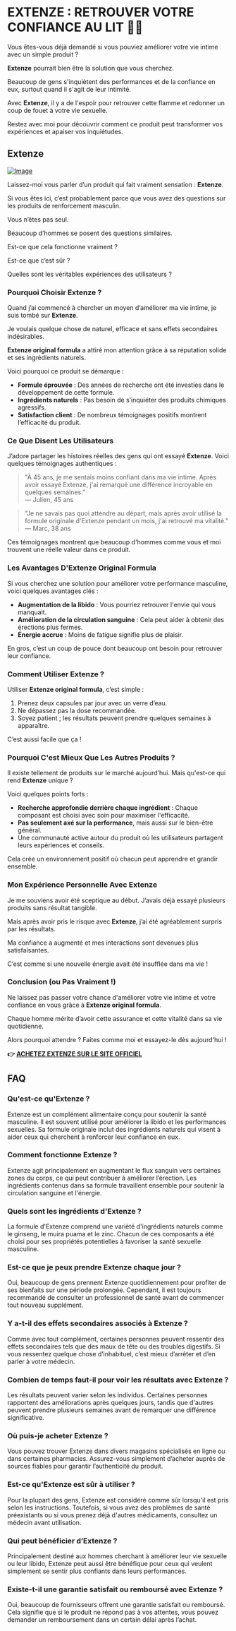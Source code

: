 # EXTENZE : RETROUVER VOTRE CONFIANCE AU LIT 💪✨

Vous êtes-vous déjà demandé si vous pouviez améliorer votre vie intime avec un simple produit ? 

**Extenze** pourrait bien être la solution que vous cherchez. 

Beaucoup de gens s'inquiètent des performances et de la confiance en eux, surtout quand il s'agit de leur intimité. 

Avec **Extenze**, il y a de l'espoir pour retrouver cette flamme et redonner un coup de fouet à votre vie sexuelle. 

Restez avec moi pour découvrir comment ce produit peut transformer vos expériences et apaiser vos inquiétudes.

## Extenze

[![Image](https://www2.sellhealth.com/2/extenze_01_600x400.jpg)](https://gchaffi.com/m0zRdIna)

Laissez-moi vous parler d’un produit qui fait vraiment sensation : **Extenze**. 

Si vous êtes ici, c’est probablement parce que vous avez des questions sur les produits de renforcement masculin. 

Vous n’êtes pas seul.

Beaucoup d’hommes se posent des questions similaires.

Est-ce que cela fonctionne vraiment ? 

Est-ce que c’est sûr ?

Quelles sont les véritables expériences des utilisateurs ?

### Pourquoi Choisir Extenze ?

Quand j’ai commencé à chercher un moyen d’améliorer ma vie intime, je suis tombé sur **Extenze**. 

Je voulais quelque chose de naturel, efficace et sans effets secondaires indésirables. 

**Extenze original formula** a attiré mon attention grâce à sa réputation solide et ses ingrédients naturels.

Voici pourquoi ce produit se démarque :

- **Formule éprouvée** : Des années de recherche ont été investies dans le développement de cette formule.
- **Ingrédients naturels** : Pas besoin de s’inquiéter des produits chimiques agressifs.
- **Satisfaction client** : De nombreux témoignages positifs montrent l’efficacité du produit.

### Ce Que Disent Les Utilisateurs

J’adore partager les histoires réelles des gens qui ont essayé **Extenze**. Voici quelques témoignages authentiques :

> "À 45 ans, je me sentais moins confiant dans ma vie intime. Après avoir essayé Extenze, j'ai remarqué une différence incroyable en quelques semaines."  
> — Julien, 45 ans

> "Je ne savais pas quoi attendre au départ, mais après avoir utilisé la formule originale d'Extenze pendant un mois, j'ai retrouvé ma vitalité."  
> — Marc, 38 ans

Ces témoignages montrent que beaucoup d'hommes comme vous et moi trouvent une réelle valeur dans ce produit.

### Les Avantages D'Extenze Original Formula

Si vous cherchez une solution pour améliorer votre performance masculine, voici quelques avantages clés :

- **Augmentation de la libido** : Vous pourriez retrouver l'envie qui vous manquait.
- **Amélioration de la circulation sanguine** : Cela peut aider à obtenir des érections plus fermes.
- **Énergie accrue** : Moins de fatigue signifie plus de plaisir.

En gros, c’est un coup de pouce dont beaucoup ont besoin pour retrouver leur confiance.

### Comment Utiliser Extenze ?

Utiliser **Extenze original formula**, c’est simple :

1. Prenez deux capsules par jour avec un verre d’eau.
2. Ne dépassez pas la dose recommandée.
3. Soyez patient ; les résultats peuvent prendre quelques semaines à apparaître.

C’est aussi facile que ça !

### Pourquoi C'est Mieux Que Les Autres Produits ?

Il existe tellement de produits sur le marché aujourd’hui. Mais qu'est-ce qui rend **Extenze** unique ? 

Voici quelques points forts :

- **Recherche approfondie derrière chaque ingrédient** : Chaque composant est choisi avec soin pour maximiser l'efficacité.
- **Pas seulement axé sur la performance**, mais aussi sur le bien-être général.
- Une communauté active autour du produit où les utilisateurs partagent leurs expériences et conseils.

Cela crée un environnement positif où chacun peut apprendre et grandir ensemble.

### Mon Expérience Personnelle Avec Extenze

Je me souviens avoir été sceptique au début. J’avais déjà essayé plusieurs produits sans résultat tangible.

Mais après avoir pris le risque avec **Extenze**, j’ai été agréablement surpris par les résultats. 

Ma confiance a augmenté et mes interactions sont devenues plus satisfaisantes.

C’est comme si une nouvelle énergie avait été insufflée dans ma vie !

### Conclusion (ou Pas Vraiment !)

Ne laissez pas passer votre chance d'améliorer votre vie intime et votre confiance en vous grâce à **Extenze original formula**. 

Chaque homme mérite d’avoir cette assurance et cette vitalité dans sa vie quotidienne.

Alors pourquoi attendre ? Faites comme moi et essayez-le dès aujourd'hui !



**👉 [ACHETEZ EXTENZE SUR LE SITE OFFICIEL](https://gchaffi.com/m0zRdIna)**

## FAQ

### Qu'est-ce qu'Extenze ?
Extenze est un complément alimentaire conçu pour soutenir la santé masculine. Il est souvent utilisé pour améliorer la libido et les performances sexuelles. Sa formule originale inclut des ingrédients naturels qui visent à aider ceux qui cherchent à renforcer leur confiance en eux.

### Comment fonctionne Extenze ?
Extenze agit principalement en augmentant le flux sanguin vers certaines zones du corps, ce qui peut contribuer à améliorer l’érection. Les ingrédients contenus dans sa formule travaillent ensemble pour soutenir la circulation sanguine et l'énergie.

### Quels sont les ingrédients d'Extenze ?
La formule d'Extenze comprend une variété d'ingrédients naturels comme le ginseng, le muira puama et le zinc. Chacun de ces composants a été choisi pour ses propriétés potentielles à favoriser la santé sexuelle masculine.

### Est-ce que je peux prendre Extenze chaque jour ?
Oui, beaucoup de gens prennent Extenze quotidiennement pour profiter de ses bienfaits sur une période prolongée. Cependant, il est toujours recommandé de consulter un professionnel de santé avant de commencer tout nouveau supplément.

### Y a-t-il des effets secondaires associés à Extenze ?
Comme avec tout complément, certaines personnes peuvent ressentir des effets secondaires tels que des maux de tête ou des troubles digestifs. Si vous ressentez quelque chose d’inhabituel, c’est mieux d’arrêter et d’en parler à votre médecin.

### Combien de temps faut-il pour voir les résultats avec Extenze ?
Les résultats peuvent varier selon les individus. Certaines personnes rapportent des améliorations après quelques jours, tandis que d'autres peuvent prendre plusieurs semaines avant de remarquer une différence significative.

### Où puis-je acheter Extenze ?
Vous pouvez trouver Extenze dans divers magasins spécialisés en ligne ou dans certaines pharmacies. Assurez-vous simplement d’acheter auprès de sources fiables pour garantir l’authenticité du produit.

### Est-ce qu'Extenze est sûr à utiliser ?
Pour la plupart des gens, Extenze est considéré comme sûr lorsqu'il est pris selon les instructions. Toutefois, si vous avez des problèmes de santé préexistants ou si vous prenez déjà d'autres médicaments, consultez un médecin avant utilisation.

### Qui peut bénéficier d’Extenze ?
Principalement destiné aux hommes cherchant à améliorer leur vie sexuelle ou leur libido, Extenze peut aussi être bénéfique pour ceux qui veulent simplement se sentir plus confiants dans leurs performances.

### Existe-t-il une garantie satisfait ou remboursé avec Extenze ?
Oui, beaucoup de fournisseurs offrent une garantie satisfait ou remboursé. Cela signifie que si le produit ne répond pas à vos attentes, vous pouvez demander un remboursement dans un certain délai après l’achat.